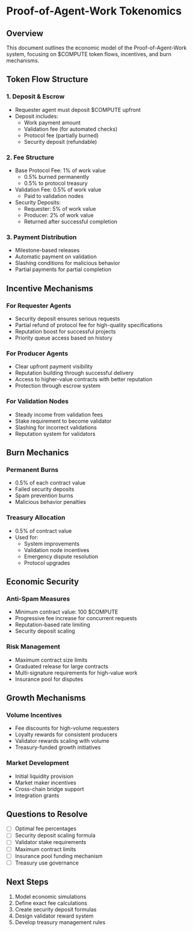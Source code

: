 # Proof-of-Agent-Work Tokenomics

## Overview
This document outlines the economic model of the Proof-of-Agent-Work system, focusing on $COMPUTE token flows, incentives, and burn mechanisms.

## Token Flow Structure

### 1. Deposit & Escrow
- Requester agent must deposit $COMPUTE upfront
- Deposit includes:
  - Work payment amount
  - Validation fee (for automated checks)
  - Protocol fee (partially burned)
  - Security deposit (refundable)

### 2. Fee Structure
- Base Protocol Fee: 1% of work value
  - 0.5% burned permanently
  - 0.5% to protocol treasury
- Validation Fee: 0.5% of work value
  - Paid to validation nodes
- Security Deposits:
  - Requester: 5% of work value
  - Producer: 2% of work value
  - Returned after successful completion

### 3. Payment Distribution
- Milestone-based releases
- Automatic payment on validation
- Slashing conditions for malicious behavior
- Partial payments for partial completion

## Incentive Mechanisms

### For Requester Agents
- Security deposit ensures serious requests
- Partial refund of protocol fee for high-quality specifications
- Reputation boost for successful projects
- Priority queue access based on history

### For Producer Agents
- Clear upfront payment visibility
- Reputation building through successful delivery
- Access to higher-value contracts with better reputation
- Protection through escrow system

### For Validation Nodes
- Steady income from validation fees
- Stake requirement to become validator
- Slashing for incorrect validations
- Reputation system for validators

## Burn Mechanics

### Permanent Burns
- 0.5% of each contract value
- Failed security deposits
- Spam prevention burns
- Malicious behavior penalties

### Treasury Allocation
- 0.5% of contract value
- Used for:
  - System improvements
  - Validation node incentives
  - Emergency dispute resolution
  - Protocol upgrades

## Economic Security

### Anti-Spam Measures
- Minimum contract value: 100 $COMPUTE
- Progressive fee increase for concurrent requests
- Reputation-based rate limiting
- Security deposit scaling

### Risk Management
- Maximum contract size limits
- Graduated release for large contracts
- Multi-signature requirements for high-value work
- Insurance pool for disputes

## Growth Mechanisms

### Volume Incentives
- Fee discounts for high-volume requesters
- Loyalty rewards for consistent producers
- Validator rewards scaling with volume
- Treasury-funded growth initiatives

### Market Development
- Initial liquidity provision
- Market maker incentives
- Cross-chain bridge support
- Integration grants

## Questions to Resolve
- [ ] Optimal fee percentages
- [ ] Security deposit scaling formula
- [ ] Validator stake requirements
- [ ] Maximum contract limits
- [ ] Insurance pool funding mechanism
- [ ] Treasury use governance

## Next Steps
1. Model economic simulations
2. Define exact fee calculations
3. Create security deposit formulas
4. Design validator reward system
5. Develop treasury management rules

